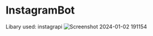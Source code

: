 # InstagramBot
Libary used: instagrapi
![Screenshot 2024-01-02 191154](https://github.com/djdhairya/InstagramBot/assets/99894946/bf766039-cab2-4d7b-9c4b-a226b34fb8e8)
